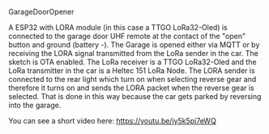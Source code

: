 GarageDoorOpener

A ESP32 with LORA module (in this case a TTGO LoRa32-Oled) is connected to the garage door UHF remote at the contact of the "open" button and ground (battery -). 
The Garage is opened either via MQTT or by receiving the LORA signal transmitted from the LoRa sender in the car.
The sketch is OTA enabled. The LoRa receiver is a TTGO LoRa32-Oled and the LoRa transmitter in the car is a Heltec 151 LoRa Node.
The LORA sender is connected to the rear light which turn on when selecting reverse gear and therefore it turns on and sends 
the LORA packet when the reverse gear is selected. That is done in this way because the car gets parked by reversing into the garage.

You can see a short video here: https://youtu.be/jy5k5pi7eWQ
